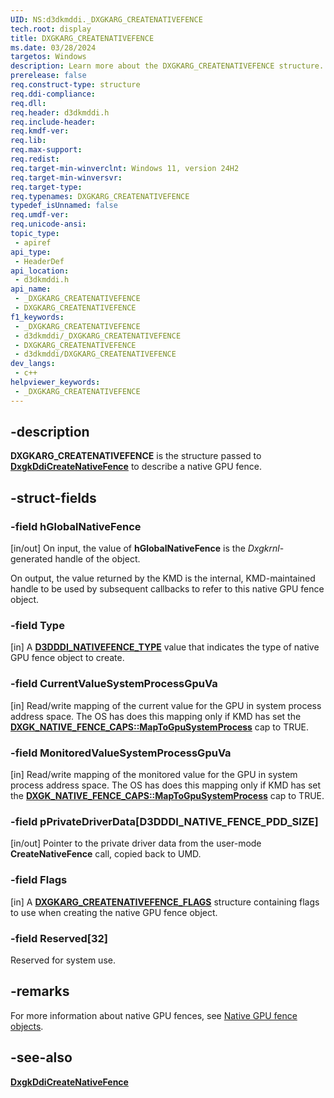 ```yaml
---
UID: NS:d3dkmddi._DXGKARG_CREATENATIVEFENCE
tech.root: display
title: DXGKARG_CREATENATIVEFENCE
ms.date: 03/28/2024
targetos: Windows
description: Learn more about the DXGKARG_CREATENATIVEFENCE structure.
prerelease: false
req.construct-type: structure
req.ddi-compliance: 
req.dll: 
req.header: d3dkmddi.h
req.include-header: 
req.kmdf-ver: 
req.lib: 
req.max-support: 
req.redist: 
req.target-min-winverclnt: Windows 11, version 24H2
req.target-min-winversvr: 
req.target-type: 
req.typenames: DXGKARG_CREATENATIVEFENCE
typedef_isUnnamed: false
req.umdf-ver: 
req.unicode-ansi: 
topic_type:
 - apiref
api_type:
 - HeaderDef
api_location:
 - d3dkmddi.h
api_name:
 - _DXGKARG_CREATENATIVEFENCE
 - DXGKARG_CREATENATIVEFENCE
f1_keywords:
 - _DXGKARG_CREATENATIVEFENCE
 - d3dkmddi/_DXGKARG_CREATENATIVEFENCE
 - DXGKARG_CREATENATIVEFENCE
 - d3dkmddi/DXGKARG_CREATENATIVEFENCE
dev_langs:
 - c++
helpviewer_keywords:
 - _DXGKARG_CREATENATIVEFENCE
---
```


## -description

**DXGKARG_CREATENATIVEFENCE** is the structure passed to [**DxgkDdiCreateNativeFence**](nc-d3dkmddi-dxgkddi_createnativefence.md) to describe a native GPU fence.

## -struct-fields

### -field hGlobalNativeFence

[in/out] On input, the value of **hGlobalNativeFence** is the *Dxgkrnl*-generated handle of the object.

On output, the value returned by the KMD is the internal, KMD-maintained handle to be used by subsequent callbacks to refer to this native GPU fence object.

### -field Type

[in] A [**D3DDDI_NATIVEFENCE_TYPE**](../d3dukmdt/ne-d3dukmdt-d3dddi_nativefence_type.md) value that indicates the type of native GPU fence object to create.

### -field CurrentValueSystemProcessGpuVa

[in] Read/write mapping of the current value for the GPU in system process address space. The OS has does this mapping only if KMD has set the [**DXGK_NATIVE_FENCE_CAPS::MapToGpuSystemProcess**](ns-d3dkmddi-dxgk_native_fence_caps.md) cap to TRUE.

### -field MonitoredValueSystemProcessGpuVa

[in] Read/write mapping of the monitored value for the GPU in system process address space. The OS has does this mapping only if KMD has set the [**DXGK_NATIVE_FENCE_CAPS::MapToGpuSystemProcess**](ns-d3dkmddi-dxgk_native_fence_caps.md) cap to TRUE.

### -field pPrivateDriverData[D3DDDI_NATIVE_FENCE_PDD_SIZE]

[in/out] Pointer to the private driver data from the user-mode **CreateNativeFence** call, copied back to UMD.

### -field Flags

[in] A [**DXGKARG_CREATENATIVEFENCE_FLAGS**](ns-d3dkmddi-dxgkarg_createnativefence_flags.md) structure containing flags to use when creating the native GPU fence object.

### -field Reserved[32]

Reserved for system use.

## -remarks

For more information about native GPU fences, see [Native GPU fence objects](/windows-hardware/drivers/display/native-gpu-fence-objects).

## -see-also

[**DxgkDdiCreateNativeFence**](nc-d3dkmddi-dxgkddi_createnativefence.md)

